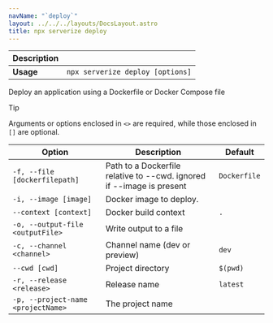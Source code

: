 ```yaml
---
navName: "`deploy`"
layout: ../../../layouts/DocsLayout.astro
title: npx serverize deploy
---
```



| **Description** |  |
|------------------|----------------------------------|
| **Usage**        | `npx serverize deploy [options]` |

    
Deploy an application using a Dockerfile or Docker Compose file
> [!TIP]
> Arguments or options enclosed in `<>` are required, while those enclosed in `[]` are optional.
 
| **Option** | **Description** | **Default** |
|------------|-----------------|-------------|
| `-f, --file [dockerfilepath]` | Path to a Dockerfile relative to --cwd. ignored if --image is present | `Dockerfile` |
| `-i, --image [image]` | Docker image to deploy. |  |
| `--context [context]` | Docker build context | `.` |
| `-o, --output-file <outputFile>` | Write output to a file |  |
| `-c, --channel <channel>` | Channel name (dev or preview) | `dev` |
| `--cwd [cwd]` | Project directory | `$(pwd)` |
| `-r, --release <release>` | Release name | `latest` |
| `-p, --project-name <projectName>` | The project name |  |